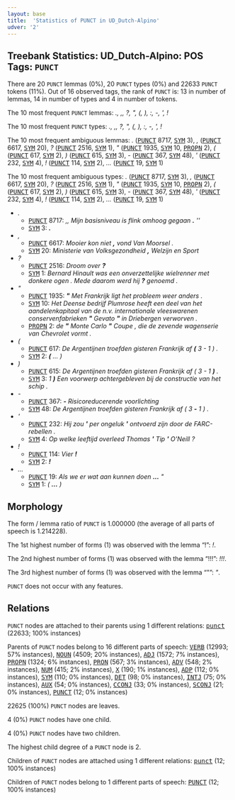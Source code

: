 ```yaml
---
layout: base
title:  'Statistics of PUNCT in UD_Dutch-Alpino'
udver: '2'
---
```


## Treebank Statistics: UD_Dutch-Alpino: POS Tags: `PUNCT`

There are 20 `PUNCT` lemmas (0%), 20 `PUNCT` types (0%) and 22633 `PUNCT` tokens (11%).
Out of 16 observed tags, the rank of `PUNCT` is: 13 in number of lemmas, 14 in number of types and 4 in number of tokens.

The 10 most frequent `PUNCT` lemmas: <em>., ,, ?, ", (, ), :, -, ', !</em>

The 10 most frequent `PUNCT` types:  <em>., ,, ?, ", (, ), :, -, ', !</em>

The 10 most frequent ambiguous lemmas: <em>.</em> (<tt><a href="nl_alpino-pos-PUNCT.html">PUNCT</a></tt> 8717, <tt><a href="nl_alpino-pos-SYM.html">SYM</a></tt> 3), <em>,</em> (<tt><a href="nl_alpino-pos-PUNCT.html">PUNCT</a></tt> 6617, <tt><a href="nl_alpino-pos-SYM.html">SYM</a></tt> 20), <em>?</em> (<tt><a href="nl_alpino-pos-PUNCT.html">PUNCT</a></tt> 2516, <tt><a href="nl_alpino-pos-SYM.html">SYM</a></tt> 1), <em>"</em> (<tt><a href="nl_alpino-pos-PUNCT.html">PUNCT</a></tt> 1935, <tt><a href="nl_alpino-pos-SYM.html">SYM</a></tt> 10, <tt><a href="nl_alpino-pos-PROPN.html">PROPN</a></tt> 2), <em>(</em> (<tt><a href="nl_alpino-pos-PUNCT.html">PUNCT</a></tt> 617, <tt><a href="nl_alpino-pos-SYM.html">SYM</a></tt> 2), <em>)</em> (<tt><a href="nl_alpino-pos-PUNCT.html">PUNCT</a></tt> 615, <tt><a href="nl_alpino-pos-SYM.html">SYM</a></tt> 3), <em>-</em> (<tt><a href="nl_alpino-pos-PUNCT.html">PUNCT</a></tt> 367, <tt><a href="nl_alpino-pos-SYM.html">SYM</a></tt> 48), <em>'</em> (<tt><a href="nl_alpino-pos-PUNCT.html">PUNCT</a></tt> 232, <tt><a href="nl_alpino-pos-SYM.html">SYM</a></tt> 4), <em>!</em> (<tt><a href="nl_alpino-pos-PUNCT.html">PUNCT</a></tt> 114, <tt><a href="nl_alpino-pos-SYM.html">SYM</a></tt> 2), <em>...</em> (<tt><a href="nl_alpino-pos-PUNCT.html">PUNCT</a></tt> 19, <tt><a href="nl_alpino-pos-SYM.html">SYM</a></tt> 1)

The 10 most frequent ambiguous types:  <em>.</em> (<tt><a href="nl_alpino-pos-PUNCT.html">PUNCT</a></tt> 8717, <tt><a href="nl_alpino-pos-SYM.html">SYM</a></tt> 3), <em>,</em> (<tt><a href="nl_alpino-pos-PUNCT.html">PUNCT</a></tt> 6617, <tt><a href="nl_alpino-pos-SYM.html">SYM</a></tt> 20), <em>?</em> (<tt><a href="nl_alpino-pos-PUNCT.html">PUNCT</a></tt> 2516, <tt><a href="nl_alpino-pos-SYM.html">SYM</a></tt> 1), <em>"</em> (<tt><a href="nl_alpino-pos-PUNCT.html">PUNCT</a></tt> 1935, <tt><a href="nl_alpino-pos-SYM.html">SYM</a></tt> 10, <tt><a href="nl_alpino-pos-PROPN.html">PROPN</a></tt> 2), <em>(</em> (<tt><a href="nl_alpino-pos-PUNCT.html">PUNCT</a></tt> 617, <tt><a href="nl_alpino-pos-SYM.html">SYM</a></tt> 2), <em>)</em> (<tt><a href="nl_alpino-pos-PUNCT.html">PUNCT</a></tt> 615, <tt><a href="nl_alpino-pos-SYM.html">SYM</a></tt> 3), <em>-</em> (<tt><a href="nl_alpino-pos-PUNCT.html">PUNCT</a></tt> 367, <tt><a href="nl_alpino-pos-SYM.html">SYM</a></tt> 48), <em>'</em> (<tt><a href="nl_alpino-pos-PUNCT.html">PUNCT</a></tt> 232, <tt><a href="nl_alpino-pos-SYM.html">SYM</a></tt> 4), <em>!</em> (<tt><a href="nl_alpino-pos-PUNCT.html">PUNCT</a></tt> 114, <tt><a href="nl_alpino-pos-SYM.html">SYM</a></tt> 2), <em>...</em> (<tt><a href="nl_alpino-pos-PUNCT.html">PUNCT</a></tt> 19, <tt><a href="nl_alpino-pos-SYM.html">SYM</a></tt> 1)


* <em>.</em>
  * <tt><a href="nl_alpino-pos-PUNCT.html">PUNCT</a></tt> 8717: <em>,, Mijn basisniveau is flink omhoog gegaan <b>.</b> ''</em>
  * <tt><a href="nl_alpino-pos-SYM.html">SYM</a></tt> 3: <em><b>.</b></em>
* <em>,</em>
  * <tt><a href="nl_alpino-pos-PUNCT.html">PUNCT</a></tt> 6617: <em>Mooier kon niet <b>,</b> vond Van Moorsel .</em>
  * <tt><a href="nl_alpino-pos-SYM.html">SYM</a></tt> 20: <em>Ministerie van Volksgezondheid <b>,</b> Welzijn en Sport</em>
* <em>?</em>
  * <tt><a href="nl_alpino-pos-PUNCT.html">PUNCT</a></tt> 2516: <em>Droom over <b>?</b></em>
  * <tt><a href="nl_alpino-pos-SYM.html">SYM</a></tt> 1: <em>Bernard Hinault was een onverzettelijke wielrenner met donkere ogen . Mede daarom werd hij <b>?</b> genoemd .</em>
* <em>"</em>
  * <tt><a href="nl_alpino-pos-PUNCT.html">PUNCT</a></tt> 1935: <em><b>"</b> Met Frankrijk ligt het probleem weer anders .</em>
  * <tt><a href="nl_alpino-pos-SYM.html">SYM</a></tt> 10: <em>Het Deense bedrijf Plumrose heeft een deel van het aandelenkapitaal van de n.v. internationale vleeswarenen conservenfabrieken <b>"</b> Gevato <b>"</b> in Driebergen verworven .</em>
  * <tt><a href="nl_alpino-pos-PROPN.html">PROPN</a></tt> 2: <em>de <b>"</b> Monte Carlo <b>"</b> Coupe , die de zevende wagenserie van Chevrolet vormt .</em>
* <em>(</em>
  * <tt><a href="nl_alpino-pos-PUNCT.html">PUNCT</a></tt> 617: <em>De Argentijnen troefden gisteren Frankrijk af <b>(</b> 3 - 1 ) .</em>
  * <tt><a href="nl_alpino-pos-SYM.html">SYM</a></tt> 2: <em><b>(</b> ... )</em>
* <em>)</em>
  * <tt><a href="nl_alpino-pos-PUNCT.html">PUNCT</a></tt> 615: <em>De Argentijnen troefden gisteren Frankrijk af ( 3 - 1 <b>)</b> .</em>
  * <tt><a href="nl_alpino-pos-SYM.html">SYM</a></tt> 3: <em>1 <b>)</b> Een voorwerp achtergebleven bij de constructie van het schip .</em>
* <em>-</em>
  * <tt><a href="nl_alpino-pos-PUNCT.html">PUNCT</a></tt> 367: <em><b>-</b> Risicoreducerende voorlichting</em>
  * <tt><a href="nl_alpino-pos-SYM.html">SYM</a></tt> 48: <em>De Argentijnen troefden gisteren Frankrijk af ( 3 <b>-</b> 1 ) .</em>
* <em>'</em>
  * <tt><a href="nl_alpino-pos-PUNCT.html">PUNCT</a></tt> 232: <em>Hij zou <b>'</b> per ongeluk <b>'</b> ontvoerd zijn door de FARC-rebellen .</em>
  * <tt><a href="nl_alpino-pos-SYM.html">SYM</a></tt> 4: <em>Op welke leeftijd overleed Thomas <b>'</b> Tip <b>'</b> O'Neill ?</em>
* <em>!</em>
  * <tt><a href="nl_alpino-pos-PUNCT.html">PUNCT</a></tt> 114: <em>Vier <b>!</b></em>
  * <tt><a href="nl_alpino-pos-SYM.html">SYM</a></tt> 2: <em><b>!</b></em>
* <em>...</em>
  * <tt><a href="nl_alpino-pos-PUNCT.html">PUNCT</a></tt> 19: <em>Als we er wat aan kunnen doen <b>...</b> "</em>
  * <tt><a href="nl_alpino-pos-SYM.html">SYM</a></tt> 1: <em>( <b>...</b> )</em>

## Morphology

The form / lemma ratio of `PUNCT` is 1.000000 (the average of all parts of speech is 1.214228).

The 1st highest number of forms (1) was observed with the lemma “!”: <em>!</em>.

The 2nd highest number of forms (1) was observed with the lemma “!!!”: <em>!!!</em>.

The 3rd highest number of forms (1) was observed with the lemma “"”: <em>"</em>.

`PUNCT` does not occur with any features.


## Relations

`PUNCT` nodes are attached to their parents using 1 different relations: <tt><a href="nl_alpino-dep-punct.html">punct</a></tt> (22633; 100% instances)

Parents of `PUNCT` nodes belong to 16 different parts of speech: <tt><a href="nl_alpino-pos-VERB.html">VERB</a></tt> (12993; 57% instances), <tt><a href="nl_alpino-pos-NOUN.html">NOUN</a></tt> (4509; 20% instances), <tt><a href="nl_alpino-pos-ADJ.html">ADJ</a></tt> (1572; 7% instances), <tt><a href="nl_alpino-pos-PROPN.html">PROPN</a></tt> (1324; 6% instances), <tt><a href="nl_alpino-pos-PRON.html">PRON</a></tt> (567; 3% instances), <tt><a href="nl_alpino-pos-ADV.html">ADV</a></tt> (548; 2% instances), <tt><a href="nl_alpino-pos-NUM.html">NUM</a></tt> (415; 2% instances), <tt><a href="nl_alpino-pos-X.html">X</a></tt> (190; 1% instances), <tt><a href="nl_alpino-pos-ADP.html">ADP</a></tt> (112; 0% instances), <tt><a href="nl_alpino-pos-SYM.html">SYM</a></tt> (110; 0% instances), <tt><a href="nl_alpino-pos-DET.html">DET</a></tt> (98; 0% instances), <tt><a href="nl_alpino-pos-INTJ.html">INTJ</a></tt> (75; 0% instances), <tt><a href="nl_alpino-pos-AUX.html">AUX</a></tt> (54; 0% instances), <tt><a href="nl_alpino-pos-CCONJ.html">CCONJ</a></tt> (33; 0% instances), <tt><a href="nl_alpino-pos-SCONJ.html">SCONJ</a></tt> (21; 0% instances), <tt><a href="nl_alpino-pos-PUNCT.html">PUNCT</a></tt> (12; 0% instances)

22625 (100%) `PUNCT` nodes are leaves.

4 (0%) `PUNCT` nodes have one child.

4 (0%) `PUNCT` nodes have two children.

The highest child degree of a `PUNCT` node is 2.

Children of `PUNCT` nodes are attached using 1 different relations: <tt><a href="nl_alpino-dep-punct.html">punct</a></tt> (12; 100% instances)

Children of `PUNCT` nodes belong to 1 different parts of speech: <tt><a href="nl_alpino-pos-PUNCT.html">PUNCT</a></tt> (12; 100% instances)

